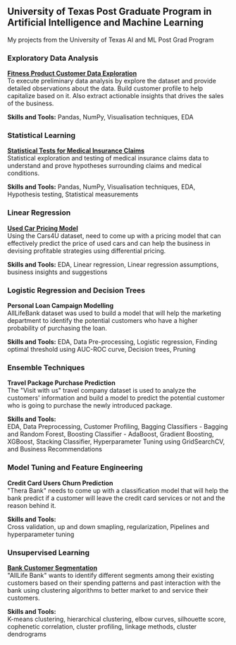 ## University of Texas Post Graduate Program in Artificial Intelligence and Machine Learning
My projects from the University of Texas AI and ML Post Grad Program  


### Exploratory Data Analysis
[**Fitness Product Customer Data Exploration**](https://github.com/sstringer00100/UTAIML/blob/main/EDA_Project.ipynb)  
To execute preliminary data analysis by explore the dataset and provide detailed observations about the data. Build customer profile to help capitalize based on it. Also extract actionable insights that drives the sales of the business.

 **Skills and Tools:**
Pandas, NumPy, Visualisation techniques, EDA


### Statistical Learning
[**Statistical Tests for Medical Insurance Claims**](https://github.com/sstringer00100/UTAIML/blob/main/Statistical_Learning_Project.ipynb)  
Statistical exploration and testing of medical insurance claims data to understand and prove hypotheses surrounding claims and medical conditions.

**Skills and Tools:**
Pandas, NumPy, Visualisation techniques, EDA, Hypothesis testing, Statistical measurements


### Linear Regression
[**Used Car Pricing Model**](https://github.com/sstringer00100/UTAIML/blob/main/Regression.ipynb)  
Using the Cars4U dataset, need to come up with a pricing model that can effectively predict the price of used cars and can help the business in devising profitable strategies using differential pricing.

**Skills and Tools:**
EDA, Linear regression, Linear regression assumptions, business insights and suggestions


### Logistic Regression and Decision Trees
**Personal Loan Campaign Modelling**  
AllLifeBank dataset was used to build a model that will help the marketing department to identify the potential customers who have a higher probability of purchasing the loan.

**Skills and Tools:**
EDA, Data Pre-processing, Logistic regression, Finding optimal threshold using AUC-ROC curve, Decision trees, Pruning


### Ensemble Techniques  
**Travel Package Purchase Prediction**  
The "Visit with us" travel company dataset is used to analyze the customers' information and build a model to predict the potential customer who is going to purchase the newly introduced package.  

**Skills and Tools:**  
EDA, Data Preprocessing, Customer Profiling, Bagging Classifiers - Bagging and Random Forest, Boosting Classifier - AdaBoost, Gradient Boosting, XGBoost, Stacking Classifier, Hyperparameter Tuning using GridSearchCV, and Business Recommendations  

### Model Tuning and Feature Engineering
**Credit Card Users Churn Prediction**  
"Thera Bank" needs to come up with a classification model that will help the bank predict if a customer will leave the credit card services or not and the reason behind it.

**Skills and Tools:**  
Cross validation, up and down smapling, regularization, Pipelines and hyperparameter tuning


### Unsupervised Learning 
[**Bank Customer Segmentation**](https://github.com/sstringer00100/UTAIML/blob/main/Bank_Customer_Segmentation.ipynb)   
"AllLife Bank" wants to identify different segments among their existing customers based on their spending patterns and past interaction with the bank using clustering algorithms to better market to and service their customers.  

**Skills and Tools:**  
K-means clustering, hierarchical clustering, elbow curves, silhouette score, cophenetic correlation, cluster profiling, linkage methods, cluster dendrograms
